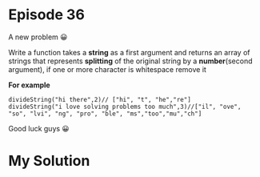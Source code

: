 
# Episode 36

A new problem :grinning:

Write a function takes a **string** as a first  argument and returns an array of strings that represents **splitting** of the original string by a **number**(second argument), if one or more character  is whitespace  remove it

**For example**
```
divideString("hi there",2)// ["hi", "t", "he","re"]
divideString("i love solving problems too much",3)//["il", "ove", "so", "lvi", "ng", "pro", "ble", "ms","too","mu","ch"]
```

Good luck guys :grinning:


# My Solution

